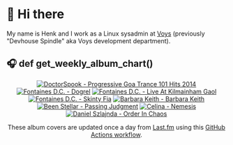 # 👋 Hi there

My name is Henk and I work as a Linux sysadmin at <a href="https://www.voys.co/about/">Voys</a> (previously "Devhouse Spindle" aka Voys development department).

## 🎧 def get_weekly_album_chart()
<!-- lastfm -->
<p align="center"><a href="https://www.last.fm/music/DoctorSpook/Progressive+Goa+Trance+101+Hits+2014"><img src="https://lastfm.freetls.fastly.net/i/u/64s/c24857cafbc2782d00364b8790b89bff.jpg" title="DoctorSpook - Progressive Goa Trance 101 Hits 2014"></a> <a href="https://www.last.fm/music/Fontaines+D.C./Dogrel"><img src="https://lastfm.freetls.fastly.net/i/u/64s/a6e4705a174dcf7b423e82ed06038263.jpg" title="Fontaines D.C. - Dogrel"></a> <a href="https://www.last.fm/music/Fontaines+D.C./Live+At+Kilmainham+Gaol"><img src="https://lastfm.freetls.fastly.net/i/u/64s/6c2c9e8f85f51300cbc6e10633f9232e.jpg" title="Fontaines D.C. - Live At Kilmainham Gaol"></a> <a href="https://www.last.fm/music/Fontaines+D.C./Skinty+Fia"><img src="https://lastfm.freetls.fastly.net/i/u/64s/7384e60ccd4592662d959e2ec5335864.jpg" title="Fontaines D.C. - Skinty Fia"></a> <a href="https://www.last.fm/music/Barbara+Keith/Barbara+Keith"><img src="https://lastfm.freetls.fastly.net/i/u/64s/c79fdee7223cedd087961c31d7d245b2.jpg" title="Barbara Keith - Barbara Keith"></a> <a href="https://www.last.fm/music/Been+Stellar/Passing+Judgment"><img src="https://lastfm.freetls.fastly.net/i/u/64s/9f8a5492cf68db2606dd422fd3c1b124.jpg" title="Been Stellar - Passing Judgment"></a> <a href="https://www.last.fm/music/Celina/Nemesis"><img src="https://lastfm.freetls.fastly.net/i/u/64s/799e56be3806f8f129e6b0f860eeeec5.jpg" title="Celina - Nemesis"></a> <a href="https://www.last.fm/music/Daniel+Szlajnda/Order+In+Chaos"><img src="https://lastfm.freetls.fastly.net/i/u/64s/a32e4c668ed8024ecc12f474a6cb4d9d.jpg" title="Daniel Szlajnda - Order In Chaos"></a> </p>

<p align="center">These album covers are updated once a day from <a href="https://www.last.fm/user/hbokh">Last.fm</a> using this <a href="https://github.com/marketplace/actions/lastfm-to-markdown">GitHub Actions workflow</a>.</p>
